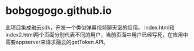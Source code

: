 # bobgogogo.github.io
此项目集成融云sdk，开发一个类似弹幕视频聊天室的应用。
index.html和index2.html两个页面分别代表不同的用户，当前页面中用户已经写死，在应用中需要appserver来请求融云的getToken API。
